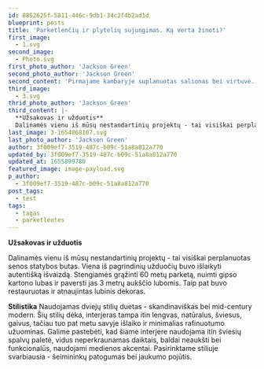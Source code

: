 ```yaml
---
id: 8852625f-5811-446c-9db1-34c2f4b2ad1d
blueprint: posts
title: 'Parketlenčių ir plytelių sujungimas. Ką verta žinoti?'
first_image:
  - 1.svg
second_image:
  - Photo.svg
first_photo_author: 'Jackson Green'
second_photo_author: 'Jackson Green'
second_content: 'Pirmajame kambaryje suplanuotas salionas bei virtuvė. Antrajame - miegamasis, o trečiajame įrengtas vaikų kambarys. Kvapą gniaužianti Senamiesčio panorama atsiveria pro miegamojo langus. Tad mums teko išties nelengva užduotis - surasti sprendimą, kuris neleistų, šio naustabaus vaizdo “uždaryti” vien tik miegamajame. Taigi, buvo nuspręsta naudoti ne standartines duris, o stiklo-metalo pertvarą, per kurią galima matyti vaizdą ir esant svetainėje.'
third_image:
  - 3.svg
thrid_photo_author: 'Jackson Green'
third_content: |-
  **Užsakovas ir užduotis**
  Dalinamės vienu iš mūsų nestandartinių projektų - tai visiškai perplanuotas senos statybos butas. Viena iš pagrindinių užduočių buvo išlaikyti autentišką išvaizdą. Stengiamės grąžinti 60 metų parketą, nuimti gipso kartono lubas ir paversti jas 3 metrų aukščio lubomis. Taip pat buvo restauruotas ir atnaujintas lubinis dekoras.
last_image: 3-1654868107.svg
last_photo_author: 'Jackson Green'
author: 3f009ef7-3519-487c-b09c-51a8a812a770
updated_by: 3f009ef7-3519-487c-b09c-51a8a812a770
updated_at: 1655899780
featured_image: image-payload.svg
p_author:
  - 3f009ef7-3519-487c-b09c-51a8a812a770
post_tags:
  - test
tags:
  - tagas
  - parketlentes
---
```

**Užsakovas ir užduotis**

Dalinamės vienu iš mūsų nestandartinių projektų - tai visiškai perplanuotas senos statybos butas. Viena iš pagrindinių užduočių buvo išlaikyti autentišką išvaizdą. Stengiamės grąžinti 60 metų parketą, nuimti gipso kartono lubas ir paversti jas 3 metrų aukščio lubomis. Taip pat buvo restauruotas ir atnaujintas lubinis dekoras.  

**Stilistika**
Naudojamas dviejų stilių duetas - skandinaviškas bei mid-century modern. Šių stilių dėka, interjeras tampa itin lengvas, natūralus, šviesus, gaivus, tačiau tuo pat metu savyje išlaiko ir minimalias rafinuotumo užuominas.
Galime pastebėti, kad šiame interjere naudojama itin šviesių spalvų paletė, vidus neperkraunamas daiktais, baldai neaukšti bei funkcionalūs, naudojami medienos akcentai. Pasirinktame stiliuje svarbiausia - šeimininkų patogumas bei jaukumo pojūtis.